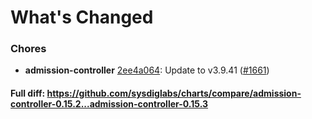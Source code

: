 # What's Changed

### Chores
- **admission-controller** [2ee4a064](https://github.com/sysdiglabs/charts/commit/2ee4a0646896e352c49e90e1039a78f9101656f4): Update to v3.9.41 ([#1661](https://github.com/sysdiglabs/charts/issues/1661))
#### Full diff: https://github.com/sysdiglabs/charts/compare/admission-controller-0.15.2...admission-controller-0.15.3
